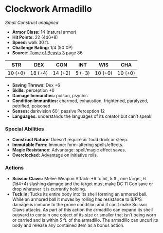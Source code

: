 # Clockwork Armadillo

*Small* *Construct* *unaligned*

- **Armor Class:** 14 (natural armor)
- **Hit Points:** 22 (4d6+8)
- **Speed:** walk 30 ft.
- **Challenge Rating:** 1/4 (50 XP)
- **Source:** [Tome of Beasts 3](https://koboldpress.com/kpstore/product/tome-of-beasts-3-for-5th-edition/) page 86

| STR | DEX | CON | INT | WIS | CHA |
| --- | --- | --- | --- | --- | --- |
| 10 (+0) | 18 (+4) | 14 (+2) | 5 (-3) | 10 (+0) | 10 (+0) |

- **Saving Throws**: Dex +6
- **Skills:** perception +0
- **Damage Immunities:** poison, psychic
- **Condition Immunities:** charmed, exhaustion, frightened, paralyzed, petrified, poisoned
- **Senses:** darkvision 60', passive Perception 12
- **Languages:** understands the languages of its creator but can’t speak

### Special Abilities

- **Construct Nature:** Doesn’t require air food drink or sleep.
- **Immutable Form:** Immune: form-altering spells/effects.
- **Magic Resistance:** Advantage: spell/magic effect saves.
- **Overclocked:** Advantage on initiative rolls.

### Actions

- **Scissor Claws:** Melee Weapon Attack: +6 to hit, 5 ft., one target, 6 (1d4+4) slashing damage and the target must make DC 11 Con save or drop whatever it is currently holding.
- **Tuck In:** Tucks its entire body into its shell forming an armored ball. While an armored ball it moves by rolling has resistance to B/P/S damage is immune to the prone condition and it can’t make Scissor Claws attacks. As part of this action the armadillo can expand its shell outward to contain one object of its size or smaller that isn’t being worn or carried and is within 5 ft. of the armadillo. The armadillo can uncurl its body and release any contained item as a bonus action.


